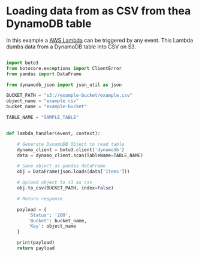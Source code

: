 # Loading data from as CSV from thea DynamoDB table

In this example a [AWS Lambda](https://github.com/Zirkonium88/AWS/blob/master/Lambda/ReadDynamo/ReadDynamo.py) can be triggered by any event. This Lambda dumbs data from a DynamoDB table into CSV on S3.

```python

import boto3
from botocore.exceptions import ClientError
from pandas import DataFrame

from dynamodb_json import json_util as json

BUCKET_PATH = "s3://example-bucket/example.csv"
object_name = "example.csv"
bucket_name = "example-bucket"

TABLE_NAME = "SAMPLE_TABLE"


def lambda_handler(event, context):

    # Generate DynamoDB Object to read table
    dynamo_client = boto3.client('dynamodb')
    data = dynamo_client.scan(TableName=TABLE_NAME)

    # Save object as pandas dataFrame
    obj = DataFrame(json.loads(data['Items']))

    # Upload object to s3 as csv
    obj.to_csv(BUCKET_PATH, index=False)

    # Return response

    payload = {
        'Status': '200',
        'Bucket': bucket_name,
        'Key': object_name
    }

    print(payload)
    return payload


```
